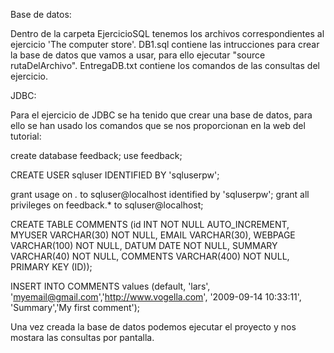 Base de datos:

Dentro de la carpeta EjercicioSQL tenemos los archivos correspondientes al ejercicio 'The computer store'. 
DB1.sql contiene las intrucciones para crear la base de datos que vamos a usar, para ello ejecutar "source rutaDelArchivo".
EntregaDB.txt contiene los comandos de las consultas del ejercicio.

JDBC:

Para el ejercicio de JDBC se ha tenido que crear una base de datos, para ello se han usado los comandos que se nos proporcionan en la web del tutorial:

create database feedback;
use feedback; 

CREATE USER sqluser IDENTIFIED BY 'sqluserpw'; 

grant usage on *.* to sqluser@localhost identified by 'sqluserpw'; 
grant all privileges on feedback.* to sqluser@localhost; 

CREATE TABLE COMMENTS (id INT NOT NULL AUTO_INCREMENT, 
    MYUSER VARCHAR(30) NOT NULL,
    EMAIL VARCHAR(30), 
    WEBPAGE VARCHAR(100) NOT NULL, 
    DATUM DATE NOT NULL, 
    SUMMARY VARCHAR(40) NOT NULL,
    COMMENTS VARCHAR(400) NOT NULL,
    PRIMARY KEY (ID));

INSERT INTO COMMENTS values (default, 'lars', 'myemail@gmail.com','http://www.vogella.com', '2009-09-14 10:33:11', 'Summary','My first comment'); 

Una vez creada la base de datos podemos ejecutar el proyecto y nos mostara las consultas por pantalla.
